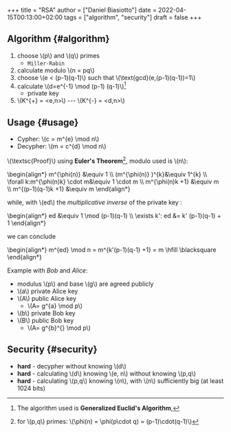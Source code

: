 +++
title = "RSA"
author = ["Daniel Biasiotto"]
date = 2022-04-15T00:13:00+02:00
tags = ["algorithm", "security"]
draft = false
+++

## Algorithm {#algorithm}

1.  choose \\(p\\) and \\(q\\) primes
    -   `Miller-Rabin`
2.  calculate modulo \\(n = pq\\)
3.  choose \\(e < (p-1)(q-1)\\) such that \\(\text{gcd}(e,(p-1)(q-1))=1\\)
4.  calculate \\(d=e^{-1} \mod (p-1) (q-1)\\)[^fn:1]
    -   private key
5.  \\(K^{+} = <e,n>\\)  ---  \\(K^{-} = <d,n>\\)


## Usage {#usage}

-   Cypher: \\(c = m^{e} \mod n\\)
-   Decypher: \\(m = c^{d} \mod n\\)

\\(\textsc{Proof}\\)   using **Euler's Theorem**[^fn:2], modulo used is \\(n\\):

\begin{align\*}
m^{\phi(n)} &\equiv 1 \\\\
(m^{\phi(n)} )^{k}&\equiv 1^{k} \\\\
\forall k:m^{\phi(n)k}  \cdot m&\equiv 1 \cdot m \\\\
m^{\phi(n)k +1} &\equiv m \\\\
m^{(p-1)(q-1)k +1} &\equiv m
\end{align\*}

while, with \\(ed\\) the _multiplicative inverse_ of the private key :

\begin{align\*}
ed  &\equiv 1 \mod (p-1)(q-1) \\\\
\exists k': ed &= k' (p-1)(q-1) + 1
\end{align\*}

we can conclude

\begin{align\*}
m^{ed} \mod n =  m^{k'(p-1)(q-1) +1} = m  \hfill \blacksquare
\end{align\*}

Example with _Bob_ and _Alice_:

-   modulus \\(p\\) and base \\(g\\) are agreed publicly
-   \\(a\\) private Alice key
-   \\(A\\) public Alice key
    -   \\(A= g^{a} \mod p\\)
-   \\(b\\) private Bob key
-   \\(B\\) public Bob key
    -   \\(A= g^{b}^{} \mod p\\)


## Security {#security}

-   **hard** - decypher without knowing \\(d\\)
-   **hard** - calculating \\(d\\) knowing \\(e, n\\) without knowing \\(p,q\\)
-   **hard** - calculating \\(p,q\\) knowing \\(n\\), with \\(n\\) sufficiently big (at least 1024 bits)

[^fn:1]: The algorithm used is **Generalized Euclid's Algorithm**,
[^fn:2]: for \\(p,q\\) primes: \\(\phi(n) = \phi(p\cdot q) = (p-1)\cdot(q-1)\\)